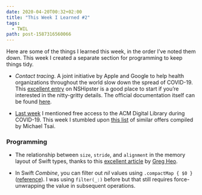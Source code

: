 ```yaml
---
date: 2020-04-20T00:32+02:00
title: "This Week I Learned #2"
tags:
  - TWIL
path: post-1587316560066
---
```


Here are some of the things I learned this week, in the order I’ve noted them down. This week I created a separate section for programming to keep things tidy.

* _Contact tracing_. A joint initiative by Apple and Google to help health organizations throughout the world slow down the spread of COVID-19. This [excellent entry](https://nshipster.com/contact-tracing/) on NSHipster is a good place to start if you’re interested in the nitty-gritty details. The official documentation itself can be found [here](https://www.apple.com/covid19/contacttracing/).

* [Last week](https://redalemeden.com/microblog/post-1586715980964) I mentioned free access to the ACM Digital Library during COVID-19. This week I stumbled upon [this list](https://mjtsai.com/blog/2020/04/13/temporarily-free-content/) of similar offers compiled by Michael Tsai.

### Programming

* The relationship between `size`, `stride`, and `alignment` in the memory layout of Swift types, thanks to this [excellent article](https://swiftunboxed.com/internals/size-stride-alignment/) by [Greg Heo](https://gregheo.com).

* In Swift _Combine_, you can filter out _nil_ values using `.compactMap { $0 }` ([reference](https://developer.apple.com/documentation/combine/publisher/3204698-compactmap)). I was using `filter(_:)` before but that still requires force-unwrapping the value in subsequent operations.
